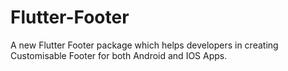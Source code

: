 # Flutter-Footer
A new Flutter Footer package which helps developers in creating Customisable Footer for both Android and IOS Apps.
